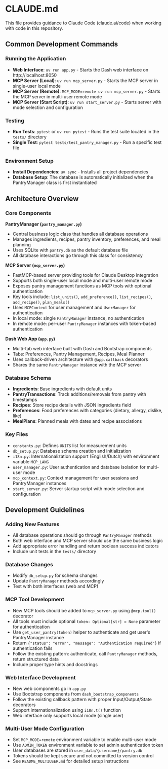 # CLAUDE.md

This file provides guidance to Claude Code (claude.ai/code) when working with code in this repository.

## Common Development Commands

### Running the Application
- **Web Interface**: `uv run app.py` - Starts the Dash web interface on http://localhost:8050
- **MCP Server (Local)**: `uv run mcp_server.py` - Starts the MCP server in single-user local mode
- **MCP Server (Remote)**: `MCP_MODE=remote uv run mcp_server.py` - Starts the MCP server in multi-user remote mode
- **MCP Server (Start Script)**: `uv run start_server.py` - Starts server with mode selection and configuration

### Testing
- **Run Tests**: `pytest` or `uv run pytest` - Runs the test suite located in the `tests/` directory
- **Single Test**: `pytest tests/test_pantry_manager.py` - Run a specific test file

### Environment Setup
- **Install Dependencies**: `uv sync` - Installs all project dependencies
- **Database Setup**: The database is automatically initialized when the PantryManager class is first instantiated

## Architecture Overview

### Core Components

**PantryManager (`pantry_manager.py`)**
- Central business logic class that handles all database operations
- Manages ingredients, recipes, pantry inventory, preferences, and meal planning
- Uses SQLite with `pantry.db` as the default database file
- All database interactions go through this class for consistency

**MCP Server (`mcp_server.py`)**
- FastMCP-based server providing tools for Claude Desktop integration
- Supports both single-user local mode and multi-user remote mode
- Exposes pantry management functions as MCP tools with optional authentication
- Key tools include: `list_units()`, `add_preference()`, `list_recipes()`, `add_recipe()`, `plan_meals()`
- Uses `MCPContext` for user management and `UserManager` for authentication
- In local mode: single `PantryManager` instance, no authentication
- In remote mode: per-user `PantryManager` instances with token-based authentication

**Dash Web App (`app.py`)**
- Multi-tab web interface built with Dash and Bootstrap components
- Tabs: Preferences, Pantry Management, Recipes, Meal Planner
- Uses callback-driven architecture with `@app.callback` decorators
- Shares the same `PantryManager` instance with the MCP server

### Database Schema
- **Ingredients**: Base ingredients with default units
- **PantryTransactions**: Track additions/removals from pantry with timestamps
- **Recipes**: Store recipe details with JSON ingredients field
- **Preferences**: Food preferences with categories (dietary, allergy, dislike, like)
- **MealPlans**: Planned meals with dates and recipe associations

### Key Files
- `constants.py`: Defines `UNITS` list for measurement units
- `db_setup.py`: Database schema creation and initialization
- `i18n.py`: Internationalization support (English/Dutch) with environment variable `MCP_LANG`
- `user_manager.py`: User authentication and database isolation for multi-user mode
- `mcp_context.py`: Context management for user sessions and PantryManager instances
- `start_server.py`: Server startup script with mode selection and configuration

## Development Guidelines

### Adding New Features
- All database operations should go through `PantryManager` methods
- Both web interface and MCP server should use the same business logic
- Add appropriate error handling and return boolean success indicators
- Include unit tests in the `tests/` directory

### Database Changes
- Modify `db_setup.py` for schema changes
- Update `PantryManager` methods accordingly
- Test with both interfaces (web and MCP)

### MCP Tool Development
- New MCP tools should be added to `mcp_server.py` using `@mcp.tool()` decorator
- All tools must include optional `token: Optional[str] = None` parameter for authentication
- Use `get_user_pantry(token)` helper to authenticate and get user's PantryManager instance
- Return `{"status": "error", "message": "Authentication required"}` if authentication fails
- Follow the existing pattern: authenticate, call `PantryManager` methods, return structured data
- Include proper type hints and docstrings

### Web Interface Development
- New web components go in `app.py`
- Use Bootstrap components from `dash_bootstrap_components`
- Follow the existing callback pattern with proper Input/Output/State decorators
- Support internationalization using `i18n.t()` function
- Web interface only supports local mode (single user)

### Multi-User Mode Configuration
- Set `MCP_MODE=remote` environment variable to enable multi-user mode
- Use `ADMIN_TOKEN` environment variable to set admin authentication token
- User databases are stored in `user_data/{username}/pantry.db`
- Tokens should be kept secure and not committed to version control
- See `README_MULTIUSER.md` for detailed setup instructions